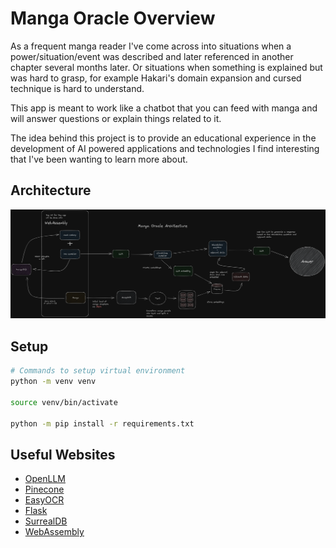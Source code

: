 # Manga Oracle Overview
As a frequent manga reader I've come across into situations when a power/situation/event was described and later referenced in another chapter several months later. Or situations when something is explained but was hard to grasp, for example Hakari's domain expansion and cursed technique is hard to understand. 

This app is meant to work like a chatbot that you can feed with manga and will answer questions or explain things related to it.

The idea behind this project is to provide an educational experience in the development of AI powered applications and technologies I find interesting that I've been wanting to learn more about.

## Architecture
![Architecture](./assets/architecture.png)

## Setup

```bash
# Commands to setup virtual environment
python -m venv venv

source venv/bin/activate

python -m pip install -r requirements.txt
```

## Useful Websites

- [OpenLLM](https://github.com/bentoml/OpenLLM)
- [Pinecone](https://www.pinecone.io/)
- [EasyOCR](https://github.com/JaidedAI/EasyOCR)
- [Flask](https://flask.palletsprojects.com/en/2.3.x/)
- [SurrealDB](https://surrealdb.com/)
- [WebAssembly](https://webassembly.org/)
